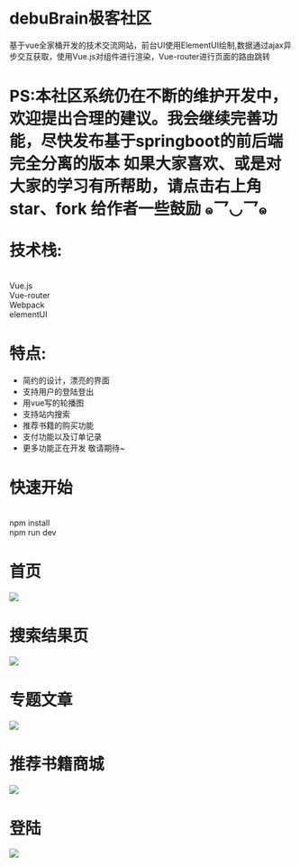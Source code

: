 # debuBrain极客社区
  基于vue全家桶开发的技术交流网站，前台UI使用ElementUI绘制,数据通过ajax异步交互获取，使用Vue.js对组件进行渲染，Vue-router进行页面的路由跳转

  PS:本社区系统仍在不断的维护开发中，欢迎提出合理的建议。我会继续完善功能，尽快发布基于springboot的前后端完全分离的版本
  如果大家喜欢、或是对大家的学习有所帮助，请点击右上角star、fork 给作者一些鼓励  ๑乛◡乛๑
  <br/>  
技术栈:
==== 
<br/>Vue.js  <br/>
       Vue-router<br/>
       Webpack<br/>
       elementUI    
       
特点:
====
* 简约的设计，漂亮的界面 <br/>
* 支持用户的登陆登出 <br/>
* 用vue写的轮播图 <br/>
* 支持站内搜索 <br/>
* 推荐书籍的购买功能 <br/>
* 支付功能以及订单记录 <br/>
* 更多功能正在开发 敬请期待~

       
快速开始
 =====
<br/>
npm install
<br/>
npm run dev



 首页
  ========
  ![](https://github.com/Ferrariznx/debuBrain/blob/master/static/index.png)
  
  搜索结果页
  ========
 ![](https://github.com/Ferrariznx/debuBrain/blob/master/static/result.png)
   
 专题文章
  ========
 ![](https://github.com/Ferrariznx/debuBrain/blob/master/static/article.png)
 
  推荐书籍商城
  ========
 ![](https://github.com/Ferrariznx/debuBrain/blob/master/static/shopbag.png)
 
 登陆
 ===
 ![](https://github.com/Ferrariznx/debuBrain/blob/master/static/log.png)
  
   
